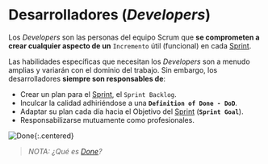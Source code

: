 # Desarrolladores (_Developers_)

Los _Developers_ son las personas del equipo Scrum que **se comprometen a crear cualquier aspecto de un** `Incremento` útil (funcional) en cada <span style="text-decoration: underline">Sprint</span>.

Las habilidades específicas que necesitan los _Developers_ son a menudo amplias y variarán con el dominio del trabajo. Sin embargo, los desarrolladores **siempre son responsables de**:

* Crear un plan para el <span style="text-decoration: underline">Sprint</span>, el `Sprint Backlog`.
* Inculcar la calidad adhiriéndose a una **`Definition of Done - DoD`**.
* Adaptar su plan cada día hacia el Objetivo del <span style="text-decoration: underline">Sprint</span> (**`Sprint Goal`**).
* Responsabilizarse mutuamente como profesionales.

![Done](https://external-content.duckduckgo.com/iu/?u=https%3A%2F%2Ftse1.mm.bing.net%2Fth%3Fid%3DOIP.GdDGujKG4vxZVcblQ1uHpAHaEP%26pid%3DApi&f=1){:.centered}

> _NOTA: ¿Qué es [Done](/dgp/scrum/compromisos/dod)?_